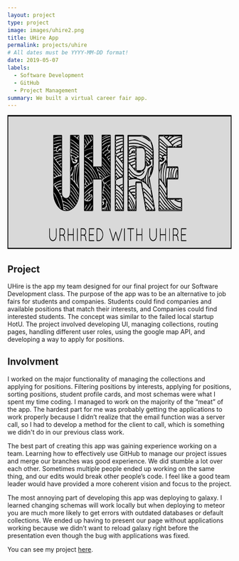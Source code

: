 ```yaml
---
layout: project
type: project
image: images/uhire2.png
title: UHire App
permalink: projects/uhire
# All dates must be YYYY-MM-DD format!
date: 2019-05-07
labels:
  - Software Development
  - GitHub
  - Project Management
summary: We built a virtual career fair app.
---
```


<img class="ui image" src="../images/uhire.png" width="600" height="300">

## Project

UHire is the app my team designed for our final project for our Software Development class.  The purpose of the app was to be an alternative to job fairs for students and companies.  Students could find companies and available positions that match their interests, and Companies could find interested students.  The concept was similar to the failed local startup HotU. The project involved developing UI, managing collections, routing pages, handling different user roles, using the google map API, and developing a way to apply for positions. 

## Involvment

I worked on the major functionality of managing the collections and applying for positions.  Filtering positions by interests, applying for positions, sorting positions, student profile cards, and most schemas were what I spent my time coding.  I managed to work on the majority of the “meat” of the app. The hardest part for me was probably getting the applications to work properly because I didn’t realize that the email function was a server call, so I had to develop a method for the client to call, which is something we didn't do in our previous class work.

The best part of creating this app was gaining experience working on a team.  Learning how to effectively use GitHub to manage our project issues and merge our branches was good experience.  We did stumble a lot over each other. Sometimes multiple people ended up working on the same thing, and our edits would break other people’s code.  I feel like a good team leader would have provided a more coherent vision and focus to the project.  

The most annoying part of developing this app was deploying to galaxy. I learned changing schemas will work locally but when deploying to meteor you are much more likely to get errors with outdated databases or default collections.  We ended up having to present our page without applications working because we didn’t want to reload galaxy right before the presentation even though the bug with applications was fixed.



You can see my project <a href="https://uhire.github.io/">here</a>.
